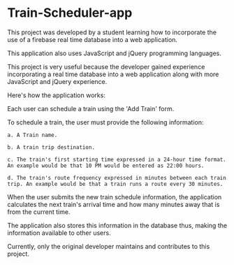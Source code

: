 # Train-Scheduler-app

This project was developed by a student learning how to incorporate the use of a firebase real time database into a web application. 

This application also uses JavaScript and jQuery programming languages. 

This project is very useful because the developer gained experience incorporating a real time database into a web application along with more JavaScript and jQuery experience. 


Here's how the application works:

Each user can schedule a train using the 'Add Train' form. 

To schedule a train, the user must provide the following information: 

    a. A Train name. 
    
    b. A train trip destination. 
    
    c. The train's first starting time expressed in a 24-hour time format. An example would be that 10 PM would be entered as 22:00 hours.  
    
    d. The train's route frequency expressed in minutes between each train trip. An example would be that a train runs a route every 30 minutes.    
    
When the user submits the new train schedule information, the application calculates the next train's arrival time and how many minutes away that is from the current time. 

The application also stores this information in the database thus, making the information available to other users.  

Currently, only the original developer maintains and contributes to this project.
